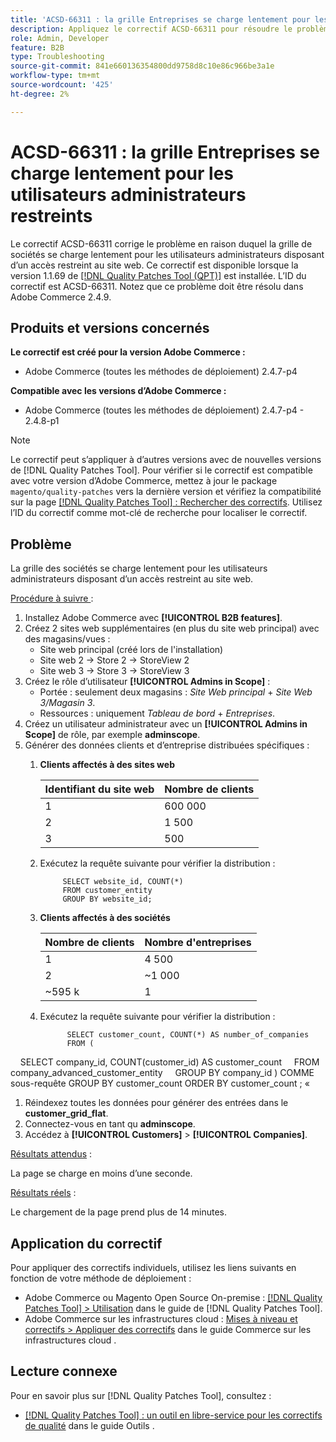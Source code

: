 ```yaml
---
title: 'ACSD-66311 : la grille Entreprises se charge lentement pour les utilisateurs administrateurs restreints'
description: Appliquez le correctif ACSD-66311 pour résoudre le problème d’Adobe Commerce en raison duquel la grille des sociétés se charge lentement pour les utilisateurs administrateurs disposant d’un accès restreint aux sites web.
role: Admin, Developer
feature: B2B
type: Troubleshooting
source-git-commit: 841e660136354800dd9758d8c10e86c966be3a1e
workflow-type: tm+mt
source-wordcount: '425'
ht-degree: 2%

---
```



# ACSD-66311 : la grille Entreprises se charge lentement pour les utilisateurs administrateurs restreints

Le correctif ACSD-66311 corrige le problème en raison duquel la grille de sociétés se charge lentement pour les utilisateurs administrateurs disposant d’un accès restreint au site web. Ce correctif est disponible lorsque la version 1.1.69 de [[!DNL Quality Patches Tool (QPT)]](/help/tools/quality-patches-tool/quality-patches-tool-to-self-serve-quality-patches.md) est installée. L’ID du correctif est ACSD-66311. Notez que ce problème doit être résolu dans Adobe Commerce 2.4.9.

## Produits et versions concernés

**Le correctif est créé pour la version Adobe Commerce :**

* Adobe Commerce (toutes les méthodes de déploiement) 2.4.7-p4

**Compatible avec les versions d’Adobe Commerce :**

* Adobe Commerce (toutes les méthodes de déploiement) 2.4.7-p4 - 2.4.8-p1

>[!NOTE]
>
>Le correctif peut s’appliquer à d’autres versions avec de nouvelles versions de [!DNL Quality Patches Tool]. Pour vérifier si le correctif est compatible avec votre version d’Adobe Commerce, mettez à jour le package `magento/quality-patches` vers la dernière version et vérifiez la compatibilité sur la page [[!DNL Quality Patches Tool] : Rechercher des correctifs](https://experienceleague.adobe.com/tools/commerce-quality-patches/index.html?lang=fr). Utilisez l’ID du correctif comme mot-clé de recherche pour localiser le correctif.

## Problème

La grille des sociétés se charge lentement pour les utilisateurs administrateurs disposant d’un accès restreint au site web.

<u>Procédure à suivre </u> :

1. Installez Adobe Commerce avec **[!UICONTROL B2B features]**.
1. Créez 2 sites web supplémentaires (en plus du site web principal) avec des magasins/vues :
   * Site web principal (créé lors de l&#39;installation)
   * Site web 2 → Store 2 → StoreView 2
   * Site web 3 → Store 3 → StoreView 3
1. Créez le rôle d’utilisateur **[!UICONTROL Admins in Scope]** :
   * Portée : seulement deux magasins : *Site Web principal* + *Site Web 3/Magasin 3*.
   * Ressources : uniquement *Tableau de bord* + *Entreprises*.
1. Créez un utilisateur administrateur avec un **[!UICONTROL Admins in Scope]** de rôle, par exemple **adminscope**.
1. Générer des données clients et d’entreprise distribuées spécifiques :
   1. **Clients affectés à des sites web**

      | Identifiant du site web | Nombre de clients |
      |------------|---------------------|
      | 1 | 600 000 |
      | 2 | 1 500 |
      | 3 | 500 |


   1. Exécutez la requête suivante pour vérifier la distribution :

      ```
           SELECT website_id, COUNT(*) 
           FROM customer_entity 
           GROUP BY website_id; 
      ```

   1. **Clients affectés à des sociétés**

      | Nombre de clients | Nombre d&#39;entreprises |
      |---------------------|---------------------|
      | 1 | 4 500 |
      | 2 | ~1 000 |
      | ~595 k | 1 |

   1. Exécutez la requête suivante pour vérifier la distribution :

      ```
            SELECT customer_count, COUNT(*) AS number_of_companies
            FROM (
      
            SELECT company_id, COUNT(customer_id) AS customer_count
            FROM company_advanced_customer_entity
            GROUP BY company_id
) COMME sous-requête
GROUP BY customer_count
ORDER BY customer_count ;
«

1. Réindexez toutes les données pour générer des entrées dans le **customer_grid_flat**.
1. Connectez-vous en tant qu **adminscope**.
1. Accédez à **[!UICONTROL Customers]** > **[!UICONTROL Companies]**.

<u>Résultats attendus</u> :

La page se charge en moins d’une seconde.

<u>Résultats réels</u> :

Le chargement de la page prend plus de 14 minutes.

## Application du correctif

Pour appliquer des correctifs individuels, utilisez les liens suivants en fonction de votre méthode de déploiement :

* Adobe Commerce ou Magento Open Source On-premise : [[!DNL Quality Patches Tool] > Utilisation](/help/tools/quality-patches-tool/usage.md) dans le guide de [!DNL Quality Patches Tool].
* Adobe Commerce sur les infrastructures cloud : [Mises à niveau et correctifs > Appliquer des correctifs](https://experienceleague.adobe.com/docs/commerce-cloud-service/user-guide/develop/upgrade/apply-patches.html?lang=fr) dans le guide Commerce sur les infrastructures cloud .

## Lecture connexe

Pour en savoir plus sur [!DNL Quality Patches Tool], consultez :

* [[!DNL Quality Patches Tool] : un outil en libre-service pour les correctifs de qualité](/help/tools/quality-patches-tool/quality-patches-tool-to-self-serve-quality-patches.md) dans le guide Outils .
